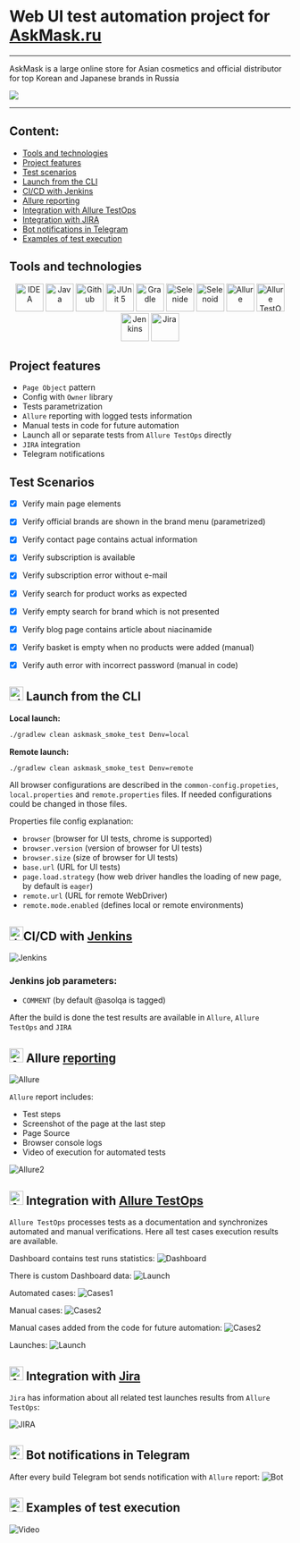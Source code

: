 # Web UI test automation project for [AskMask.ru](http://askmask.ru)

---

AskMask is a large online store for Asian cosmetics and official distributor for top Korean and Japanese 
brands in Russia

<a href="http://askmask.ru"><img src="./media/askmask_logo.png"/></a>

---


## Content:

- <a href="#tools">Tools and technologies</a>
- <a href="#facts">Project features</a>
- <a href="#scenarios">Test scenarios</a>
- <a href="#cli">Launch from the CLI</a>
- <a href="#jenkins">CI/CD with Jenkins</a>
- <a href="#allure">Allure reporting</a>
- <a href="#allure-testops">Integration with Allure TestOps</a>
- <a href="#jira">Integration with JIRA</a>
- <a href="#telegram">Bot notifications in Telegram</a>
- <a href="#video">Examples of test execution</a>


<a id="tools"></a>
## Tools and technologies
<p align="center">
<a href="https://www.jetbrains.com/idea/"><img src="./media/logo/Idea.svg" width="50" height="50"  alt="IDEA"/></a>  
<a href="https://www.java.com/"><img src="./media/logo/java.svg" width="50" height="50"  alt="Java"/></a>  
<a href="https://github.com/"><img src="./media/logo/github.svg" width="50" height="50"  alt="Github"/></a>  
<a href="https://junit.org/junit5/"><img src="./media/logo/JUnit5.svg" width="50" height="50"  alt="JUnit 5"/></a>  
<a href="https://gradle.org/"><img src="./media/logo/Gradle.svg" width="50" height="50"  alt="Gradle"/></a>  
<a href="https://selenide.org/"><img src="./media/logo/Selenide.svg" width="50" height="50"  alt="Selenide"/></a>  
<a href="https://aerokube.com/selenoid/"><img src="./media/logo/Selenoid.svg" width="50" height="50"  alt="Selenoid"/></a>  
<a href="https://github.com/allure-framework/allure2"><img src="./media/logo/Allure.svg" width="50" height="50"  alt="Allure"/></a>
<a href="https://qameta.io/"><img src="./media/logo/AllureTestOps.svg" width="50" height="50"  alt="Allure TestOps"/></a>   
<a href="https://www.jenkins.io/"><img src="./media/logo/Jenkins.svg" width="50" height="50"  alt="Jenkins"/></a>  
<a href="https://www.atlassian.com/ru/software/jira/"><img src="./media/logo/JIRA.svg" width="50" height="50"  alt="Jira"/></a>
</p>

<a id="facts"></a>
## Project features
* `Page Object` pattern
* Config with `Owner` library
* Tests parametrization
* `Allure` reporting with logged tests information
* Manual tests in code for future automation
* Launch all or separate tests from `Allure TestOps` directly
* `JIRA` integration
* Telegram notifications

<a id="scenarios"></a>
## Test Scenarios
* [x] Verify main page elements
* [x] Verify official brands are shown in the brand menu (parametrized)
* [x] Verify contact page contains actual information
* [x] Verify subscription is available
* [x] Verify subscription error without e-mail
* [x] Verify search for product works as expected
* [x] Verify empty search for brand which is not presented 
* [x] Verify blog page contains article about niacinamide
* [x] Verify basket is empty when no products were added (manual)
* [x] Verify auth error with incorrect password (manual in code)



<a id="cli"></a>
## <img alt="cli" height="25" src="./media/logo/run.png" width="25"> Launch from the CLI

**Local launch:**
```bash  
./gradlew clean askmask_smoke_test Denv=local
```

**Remote launch:**
```bash  
./gradlew clean askmask_smoke_test Denv=remote
```

All browser configurations are described in the `common-config.propeties`, `local.properties` and `remote.properties` files.
If needed configurations could be changed in those files.

Properties file config explanation:
- `browser` (browser for UI tests, chrome is supported)
- `browser.version` (version of browser for UI tests)
- `browser.size` (size of browser for UI tests)
- `base.url` (URL for UI tests)
- `page.load.strategy` (how web driver handles the loading of new page, by default is `eager`)
- `remote.url` (URL for remote WebDriver)
- `remote.mode.enabled` (defines local or remote environments)

<a id="jenkins"></a>
## <img alt="Jenkins" height="25" src="./media/logo/Jenkins.svg" width="25"/></a><a name="CI/CD with Jenkins"></a>CI/CD with [Jenkins](https://jenkins.autotests.cloud/job/26-asolqa-allure-example/)</a>
<img alt="Jenkins" src="./media/reports/Jenkins.png"> 

### Jenkins job parameters:

- `COMMENT` (by default @asolqa is tagged)

After the build is done the test results are available in `Allure`, `Allure TestOps` and `JIRA`

<a id="allure"></a>
## <img alt="Allure" height="25" src="./media/logo/Allure.svg" width="25"/></a> <a name="Allure"></a>Allure [reporting](https://jenkins.autotests.cloud/job/26-asolqa-training_project/allure/)</a>
<img alt="Allure" src="./media/reports/AllureReportExample.png"> 

`Allure` report includes:
- Test steps
- Screenshot of the page at the last step
- Page Source
- Browser console logs
- Video of execution for automated tests

<img alt="Allure2" src="./media/reports/AllureReportExample2.png">

<a id="allure-testops"></a>
## <img alt="Allure" height="25" src="./media/logo/AllureTestOps.svg" width="25"/></a> Integration with <a target="_blank" href="https://allure.autotests.cloud/project/4206/dashboards">Allure TestOps</a>

`Allure TestOps` processes tests as a documentation and synchronizes automated and manual verifications. 
Here all test cases execution results are available. 

Dashboard contains test runs statistics:
<img alt="Dashboard" src="./media/reports/Dashboard.png">

There is custom Dashboard data:
<img alt="Launch" src="./media/reports/TestOpsCustomDashboard.png">

Automated cases:
<img alt="Cases1" src="./media/reports/TestOpsAutomated.png">

Manual cases:
<img alt="Cases2" src="./media/reports/TestOpsManual.png">

Manual cases added from the code for future automation:
<img alt="Cases2" src="./media/reports/TestOpsManualCode.png">

Launches:
<img alt="Launch" src="./media/reports/Launches.png">



<a id="jira"></a>
## <img alt="Allure" height="25" src="./media/logo/JIRA.svg" width="25"/></a> Integration with <a target="_blank" href="https://jira.autotests.cloud/browse/HOMEWORK-1202">Jira</a>

`Jira` has information about all related test launches results from `Allure TestOps`:

<img alt="JIRA" src="./media/reports/JIRA.png">

<a id="telegram"></a>
## <img alt="Allure" height="25" src="./media/logo/Telegram.svg" width="25"/></a> Bot notifications in Telegram
After every build Telegram bot sends notification with `Allure` report:
<img alt="Bot" src="./media/reports/Telegram_screen.png"> 

<a id="video"></a>
## <img alt="Selenoid" height="25" src="./media/logo/Selenoid.svg" width="25"/></a> Examples of test execution
<img alt="Video" src="./media/video/Subscription_video.gif"> 








